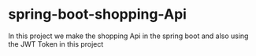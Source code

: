# spring-boot-shopping-Api
In this project we make the shopping Api in the spring boot and also using the JWT Token in this project
